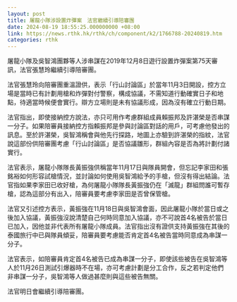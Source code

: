 ```yaml
---
layout: post
title: 屠龍小隊涉設置炸彈案　法官繼續引導陪審團
date: 2024-08-19 18:55:25.000000000 +08:00
link: https://news.rthk.hk/rthk/ch/component/k2/1766788-20240819.htm
categories: rthk
---
```


屠龍小隊及吳智鴻團夥等人涉串謀在2019年12月8日遊行設置炸彈案第75天審訊，法官張慧玲繼續引導陪審團。

法官張慧玲向陪審團重溫證供，表示「行山討論區」於當年11月3日開設，控方立場是當時已有計劃用槍和炸彈對付警察，構成協議，不需知道行動確實日子和地點，待適當時候便會實行。辯方立場則是未有協議形成，因為沒有確立行動日期。

法官指出，即使接納控方說法，亦只可用作考慮群組成員賴振邦及許湛榮是否串謀一分子。如果陪審員接納控方指賴振邦是參與討論區對話的用戶，可考慮他發出的訊息。至於許湛榮，吳智鴻稱會與他先行探路，地圖上亦驗到許湛榮的指紋，法官說這部份供陪審團考慮「行山討論區」是否協議雛形，群組內容是否為將計劃付諸實行。

法官表示，屠龍小隊隊長黃振強供稱當年11月17日與隊員開會，但忘記李家田和張銘裕如何形容試槍情況，並討論如何使用吳智鴻給予的手槍，但沒有得出結論。法官指如果李家田已收好槍，為何屠龍小隊隊長黃振強仍在「滅龍」群組問誰可暫存槍，認為這部分有出入，陪審員要考慮李家田是否曾保管槍。

法官又引述控方表示，黃振強在11月18日與吳智鴻會面，因此屠龍小隊於當日或之後加入協議，黃振強沒說清楚自己何時同意加入協議，亦不可說首4名被告於當日已加入，因他並非代表所有屠龍小隊成員。法官指出沒有證供支持黃振強在其後的泰國旅行中已與隊員傾妥，陪審員要考慮能否肯定首4名被告當時同意成為串謀一分子。

法官表示，如陪審員肯定首4名被告已成為串謀一分子，即使該些被告在吳智鴻等人於11月26日測試引爆器時不在場，亦可考慮計劃是分工合作，反之若判定他們非串謀一分子，吳智鴻等人做過甚麼則與這些被告無關。

法官明日會繼續引導陪審團。
